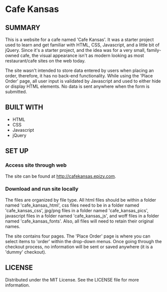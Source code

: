 # Cafe Kansas

## SUMMARY

This is a website for a cafe named 'Cafe Kansas'. It was a starter project used to learn and get familiar with HTML, CSS, Javascript, and a little bit of jQuery. Since it's a starter project, and the idea was for a very small, family-owned cafe, the visual appearance isn't as modern looking as most restaurant/cafe sites on the web today. 

The site wasn't intended to store data entered by users when placing an order, therefore, it has no back-end functionality. While using the 'Place Order' page, all user input is validated by Javascript and used to either hide or display HTML elements. No data is sent anywhere when the form is submitted.

## BUILT WITH

- HTML
- CSS
- Javascript
- jQuery

## SET UP

### Access site through web

The site can be found at http://cafekansas.epizy.com.

### Download and run site locally

The files are organized by file type. All html files should be within a folder named 'cafe_kansas_html', css files need to be in a folder named 'cafe_kansas_css', jpg/png files in a folder named 'cafe_kansas_pics', javascript files in a folder named 'cafe_kansas_js', and woff files in a folder named 'cafe_kansas_fonts'. Also, all files will need to retain their original names.

The site contains four pages. The 'Place Order' page is where you can select items to 'order' within the drop-down menus. Once going through the checkout process, no information will be sent or saved anywhere (it is a 'dummy' checkout).

## LICENSE

Distributed under the MIT License. See the LICENSE file for more information.
